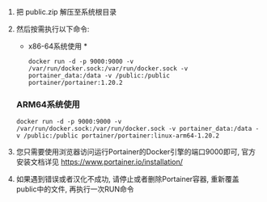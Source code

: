 1. 把 public.zip 解压至系统根目录 

2. 然后按需执行以下命令:

   * x86-64系统使用 *
     ```docker volume create portainer_data
     docker run -d -p 9000:9000 -v /var/run/docker.sock:/var/run/docker.sock -v portainer_data:/data -v /public:/public portainer/portainer:1.20.2
     ```
      
   ### ARM64系统使用
     ```docker volume create portainer_data
     docker run -d -p 9000:9000 -v /var/run/docker.sock:/var/run/docker.sock -v portainer_data:/data -v /public:/public portainer/portainer:linux-arm64-1.20.2
     ```

3. 您只需要使用浏览器访问运行Portainer的Docker引擎的端口9000即可, 官方安装文档详见 https://www.portainer.io/installation/

4. 如果遇到错误或者汉化不成功, 请停止或者删除Portainer容器, 重新覆盖public中的文件, 再执行一次RUN命令
